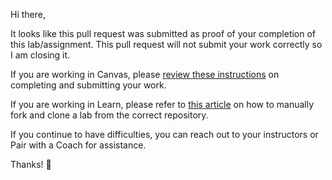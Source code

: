 Hi there,

It looks like this pull request was submitted as proof of your completion of this lab/assignment. This pull request will not submit your work correctly so I am closing it. 

If you are working in Canvas, please [review these instructions](https://github.com/learn-co-curriculum/welcome-completing-assignments) on completing and submitting your work. 

If you are working in Learn, please refer to [this article](http://help.learn.co/workflow-tips/github/how-to-manually-open-a-lab) on how to manually fork and clone a lab from the correct repository.

If you continue to have difficulties, you can reach out to your instructors or Pair with a Coach for assistance.

Thanks! 💙
